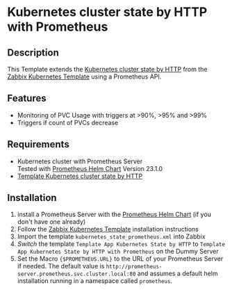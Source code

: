 # Kubernetes cluster state by HTTP with Prometheus

## Description
This Template extends the [Kubernetes cluster state by HTTP](https://git.zabbix.com/projects/ZBX/repos/zabbix/browse/templates/app/kubernetes_http/kubernetes_state_http/README.md) from the [Zabbix Kubernetes Template](https://www.zabbix.com/integrations/kubernetes) using a Prometheus API.

## Features
- Monitoring of PVC Usage with triggers at >90%, >95% and >99%
- Triggers if count of PVCs decrease

## Requirements
- Kubernetes cluster with Prometheus Server  
  Tested with [Prometheus Helm Chart](https://prometheus-community.github.io/helm-charts) Version 23.1.0
- [Template Kubernetes cluster state by HTTP](https://www.zabbix.com/integrations/kubernetes)

## Installation
1. install a Prometheus Server with the [Prometheus Helm Chart](https://prometheus-community.github.io/helm-charts) (if you don't have one already)
2. Follow the [Zabbix Kubernetes Template](https://www.zabbix.com/integrations/kubernetes) installation instructions
3. Import the template `kubernetes_state_prometheus.xml` into Zabbix
4. _Switch_ the template `Template App Kubernetes State by HTTP` to `Template App Kubernetes State by HTTP with Prometheus` on the Dummy Server
5. Set the Macro `{$PROMETHEUS.URL}` to the URL of your Prometheus Server if needed.
  The default value is `http://prometheus-server.prometheus.svc.cluster.local:80` and assumes a default helm installation running in a namespace called `prometheus`.

